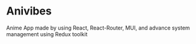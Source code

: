 # Anivibes

Anime App made by using React, React-Router, MUI, and advance system management using Redux toolkit 